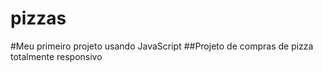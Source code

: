 # pizzas
#Meu primeiro projeto usando JavaScript
##Projeto de compras de pizza totalmente responsivo
